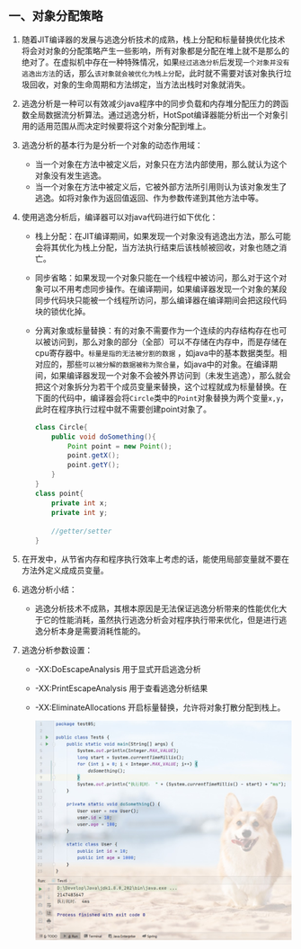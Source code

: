 ## 一、对象分配策略

1. 随着JIT编译器的发展与逃逸分析技术的成熟，栈上分配和标量替换优化技术将会对对象的分配策略产生一些影响，所有对象都是分配在堆上就不是那么的绝对了。在虚拟机中存在一种特殊情况，如果`经过逃逸分析`后发现`一个对象并没有逃逸出方法`的话，那么`该对象就会被优化为栈上分配`，此时就不需要对该对象执行垃圾回收，对象的生命周期和方法绑定，当方法出栈时对象就消失。

2. 逃逸分析是一种可以有效减少java程序中的同步负载和内存堆分配压力的跨函数全局数据流分析算法。通过逃逸分析，HotSpot编译器能分析出一个对象引用的适用范围从而决定时候要将这个对象分配到堆上。

3. 逃逸分析的基本行为是分析一个对象的动态作用域：
    - 当一个对象在方法中被定义后，对象只在方法内部使用，那么就认为这个对象没有发生逃逸。
    - 当一个对象在方法中被定义后，它被外部方法所引用则认为该对象发生了逃逸。如将对象作为返回值返回、作为参数传递到其他方法中等。

4. 使用逃逸分析后，编译器可以对java代码进行如下优化：
    - 栈上分配：在JIT编译期间，如果发现一个对象没有逃逸出方法，那么可能会将其优化为栈上分配，当方法执行结束后该栈帧被回收，对象也随之消亡。

    - 同步省略：如果发现一个对象只能在一个线程中被访问，那么对于这个对象可以不用考虑同步操作。在编译期间，如果编译器发现一个对象的某段同步代码块只能被一个线程所访问，那么编译器在编译期间会把这段代码块的锁优化掉。

    - 分离对象或标量替换：有的对象不需要作为一个连续的内存结构存在也可以被访问到，那么对象的部分（全部）可以不存储在内存中，而是存储在cpu寄存器中。`标量是指的无法被分割的数据` ，如java中的基本数据类型。相对应的，那些`可以被分解的数据被称为聚合量`，如java中的对象。在编译期间，如果编译器发现一个对象不会被外界访问到（未发生逃逸），那么就会把这个对象拆分为若干个成员变量来替换，这个过程就成为标量替换。在下面的代码中，编译器会将`Circle`类中的`Point`对象替换为两个变量`x,y`，此时在程序执行过程中就不需要创建point对象了。
        ```java
        class Circle{
            public void doSomething(){
                Point point = new Point();
                point.getX();
                point.getY();
            }
        }
        class point{
            private int x;
            private int y;

            //getter/setter
        }
        ```

5. 在开发中，从节省内存和程序执行效率上考虑的话，能使用局部变量就不要在方法外定义成成员变量。

6. 逃逸分析小结：
    - 逃逸分析技术不成熟，其根本原因是无法保证逃逸分析带来的性能优化大于它的性能消耗，虽然执行逃逸分析会对程序执行带来优化，但是进行逃逸分析本身是需要消耗性能的。

7. 逃逸分析参数设置：
    - -XX:DoEscapeAnalysis  用于显式开启逃逸分析
    - -XX:PrintEscapeAnalysis   用于查看逃逸分析结果 
    - -XX:EliminateAllocations  开启标量替换，允许将对象打散分配到栈上。


        ![标量替换后程序执行时间](./img/标量替换后程序执行时间.jpg)